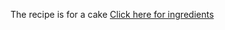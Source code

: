 The recipe is for a cake
[Click here for ingredients](https://getgood-dev.github.io/C26/ingredients.md)
